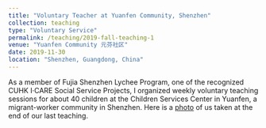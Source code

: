 ```yaml
---
title: "Voluntary Teacher at Yuanfen Community, Shenzhen"
collection: teaching
type: "Voluntary Service"
permalink: /teaching/2019-fall-teaching-1
venue: "Yuanfen Community 元芬社区"
date: 2019-11-30
location: "Shenzhen, Guangdong, China"
---
```

As a member of Fujia Shenzhen Lychee Program, one of the recognized CUHK I·CARE Social Service Projects, I organized weekly voluntary teaching sessions for about 40 children at the Children Services Center in Yuanfen, a migrant-worker community in Shenzhen. Here is a [photo](https://lin0yuan.github.io/images/teaching_2019fall.jpg) of us taken at the end of our last teaching.

<!-- Heading 1
======

Heading 2
======

Heading 3
====== -->
